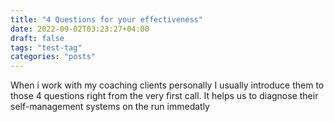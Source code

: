 ```yaml
---
title: "4 Questions for your effectiveness"
date: 2022-09-02T03:23:27+04:00
draft: false
tags: "test-tag"
categories: "posts"
---
```


When i work with my coaching clients personally I usually introduce them to those 4 questions right from the very first call. It helps us to diagnose their self-management systems on the run immedatly
